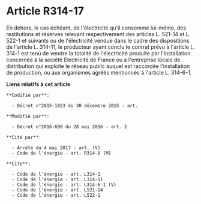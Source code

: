 # Article R314-17

En dehors, le cas échéant, de l'électricité qu'il consomme lui-même, des restitutions et réserves relevant respectivement des
articles L. 521-14 et L. 522-1 et suivants ou de l'électricité vendue dans le cadre des dispositions de l'article L. 314-11,
le producteur ayant conclu le contrat prévu à l'article L. 314-1 est tenu de vendre la totalité de l'électricité produite par
l'installation concernée à la société Electricité de France ou à l'entreprise locale de distribution qui exploite le réseau
public auquel est raccordée l'installation de production, ou aux organismes agréés mentionnés à l'article L. 314-6-1.

**Liens relatifs à cet article**

	**Codifié par**:

	  - Décret n°2015-1823 du 30 décembre 2015 - art.

	**Modifié par**:

	  - Décret n°2016-690 du 28 mai 2016 - art. 1

	**Cité par**:

	  - Arrêté du 4 mai 2017 - art. (V)
	  - Code de l'énergie - art. R314-8 (M)

	**Cite**:

	  - Code de l'énergie - art. L314-1
	  - Code de l'énergie - art. L314-11
	  - Code de l'énergie - art. L314-6-1 (V)
	  - Code de l'énergie - art. L521-14
	  - Code de l'énergie - art. L522-1
